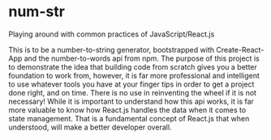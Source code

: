 # num-str
Playing around with common practices of JavaScript/React.js

This is to be a number-to-string generator, bootstrapped with Create-React-App and the number-to-words api from npm.
The purpose of this project is to demonstrate the idea that building code from scratch gives you a better foundation to work from,
however, it is far more professional and intelligent to use whatever tools you have at your finger tips in order to get a project 
done right, and on time. There is no use in reinventing the wheel if it is not necessary! While it is important to understand how
this api works, it is far more valuable to know how React.js handles the data when it comes to state management. That is a
fundamental concept of React.js that when understood, will make a better developer overall.
